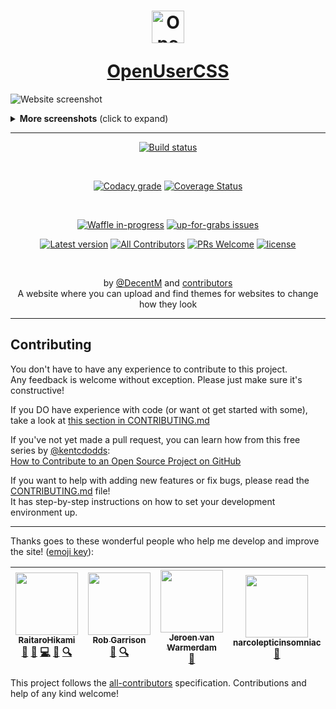 <h1 align="center">
  <p>
    <img src="https://openusercss.org/img/openusercss.icon-x64.png" alt="OpenUserCSS Logo" width=52 height=52></img>
  </p>
  <a href="https://openusercss.org">OpenUserCSS</a>
</h1>

![Website screenshot](https://i.imgur.com/NbBFSqd.png)

<details>
  <summary><strong>More screenshots</strong> (click to expand)</summary>

  ----
  ![Theme view](https://i.imgur.com/VYmoPsV.png)

  ----
  ![Profile view](https://i.imgur.com/AwVkfSI.png)
</details>

----

<div align="center">
  
  [![Build status](https://concourse.decentm.com/api/v1/teams/openusercss/pipelines/build/badge)](https://concourse.decentm.com/teams/openusercss/pipelines/build)

  <br>

  [![Codacy grade](https://img.shields.io/codacy/grade/ffb7a2a953d9425889a472028a3df30a.svg?style=for-the-badge&maxAge=3600&colorA=005fff)](https://www.codacy.com/app/DecentM/openusercss.org)
  [![Coverage Status](https://img.shields.io/coveralls/github/OpenUserCSS/openusercss.org.svg?style=for-the-badge&maxAge=3600&colorA=005fff)](https://coveralls.io/github/OpenUserCSS/openusercss.org?branch=master)  

  <br>

  [![Waffle in-progress](https://img.shields.io/waffle/label/OpenUserCSS/openusercss.org/in%20progress.svg?style=for-the-badge&maxAge=3600&label=Current%20tasks&colorA=005fff&colorB=ffb450)](https://waffle.io/OpenUserCSS/openusercss.org)
  [![up-for-grabs issues](https://img.shields.io/github/issues/OpenUserCSS/openusercss.org/pull%20request%20welcome.svg?style=for-the-badge&maxAge=3600&label=Issues%20you%20can%20solve&colorA=005fff&colorB=ffb450)](https://github.com/OpenUserCSS/openusercss.org/issues?q=is%3Aissue+is%3Aopen+label%3A%22pull+request+welcome%22)  

  [![Latest version](https://img.shields.io/github/tag/OpenUserCSS/openusercss.org.svg?style=for-the-badge&maxAge=3600&label=Version&colorA=005fff&colorB=ffb450)](https://openusercss.org)
  [![All Contributors](https://img.shields.io/badge/all_contributors-6-orange.svg?style=for-the-badge&maxAge=3600&label=Contributors&colorA=005fff&colorB=ffb450)](#contributing)
  [![PRs Welcome](https://img.shields.io/badge/PRs-welcome-brightgreen.svg?style=for-the-badge&maxAge=3600&label=Pull%20requests&colorA=005fff&colorB=ffb450)](http://makeapullrequest.com)
  [![license](https://img.shields.io/github/license/OpenUserCSS/openusercss.org.svg?style=for-the-badge&maxAge=3600&colorA=005fff&colorB=ffb450)](https://github.com/OpenUserCSS/openusercss.org/blob/master/LICENSE)

</div>

<div align="center">
  <br>

  by [@DecentM](https://github.com/DecentM) and [contributors](https://github.com/OpenUserCSS/openusercss.org/graphs/contributors)  
  A website where you can upload and find themes for websites to change how they look  
</div>

----

## Contributing

You don't have to have any experience to contribute to this project.  
Any feedback is welcome without exception. Please just make sure it's constructive!

If you DO have experience with code (or want ot get started with some), take a look at [this section in CONTRIBUTING.md](https://github.com/OpenUserCSS/openusercss.org/blob/master/CONTRIBUTING.md#quick-start)

If you've not yet made a pull request, you can learn how from this free series by [@kentcdodds](https://twitter.com/kentcdodds):  
[How to Contribute to an Open Source Project on GitHub](https://egghead.io/series/how-to-contribute-to-an-open-source-project-on-github)

If you want to help with adding new features or fix bugs, please read the [CONTRIBUTING.md](https://github.com/OpenUserCSS/openusercss.org/blob/master/CONTRIBUTING.md) file!  
It has step-by-step instructions on how to set your development environment up.

<!-- 
  List generated by all-contributors
  Do not modify manually, use `npm run contrib:add` instead!
-->

----

Thanks goes to these wonderful people who help me develop and improve the site! ([emoji key](https://github.com/kentcdodds/all-contributors#emoji-key)):

<!-- ALL-CONTRIBUTORS-LIST:START - Do not remove or modify this section -->
<!-- prettier-ignore -->
| [<img src="https://avatars1.githubusercontent.com/u/19552720?v=4" width="100px;"/><br /><sub><b>RaitaroHikami</b></sub>](https://userstyles.org/users/377182)<br />[🤔](#ideas-RaitaroH "Ideas, Planning, & Feedback") [💬](#question-RaitaroH "Answering Questions") [💻](https://github.com/OpenUserCSS/openusercss.org/commits?author=RaitaroH "Code") [🎨](#design-RaitaroH "Design") [🔍](#fundingFinding-RaitaroH "Funding Finding") | [<img src="https://avatars2.githubusercontent.com/u/136959?v=4" width="100px;"/><br /><sub><b>Rob Garrison</b></sub>](http://wowmotty.blogspot.com/)<br />[🐛](https://github.com/OpenUserCSS/openusercss.org/issues?q=author%3AMottie "Bug reports") [🔍](#fundingFinding-Mottie "Funding Finding") | [<img src="https://avatars0.githubusercontent.com/u/55841?v=4" width="100px;"/><br /><sub><b>Jeroen van Warmerdam</b></sub>](https://twitter.com/jeronevw)<br />[🐛](https://github.com/OpenUserCSS/openusercss.org/issues?q=author%3Ajerone "Bug reports") | [<img src="https://avatars3.githubusercontent.com/u/14100003?v=4" width="100px;"/><br /><sub><b>narcolepticinsomniac</b></sub>](https://github.com/narcolepticinsomniac)<br />[🤔](#ideas-narcolepticinsomniac "Ideas, Planning, & Feedback") | [<img src="https://avatars3.githubusercontent.com/u/2855777?v=4" width="100px;"/><br /><sub><b>Sergei ZH</b></sub>](https://github.com/QuentinCaffeino)<br />[🤔](#ideas-QuentinCaffeino "Ideas, Planning, & Feedback") | [<img src="https://avatars1.githubusercontent.com/u/26143003?v=4" width="100px;"/><br /><sub><b>tkosamja</b></sub>](https://github.com/tkosamja)<br />[🐛](https://github.com/OpenUserCSS/openusercss.org/issues?q=author%3Atkosamja "Bug reports") |
| :---: | :---: | :---: | :---: | :---: | :---: |
<!-- ALL-CONTRIBUTORS-LIST:END -->

This project follows the [all-contributors](https://github.com/kentcdodds/all-contributors) specification. Contributions and help of any kind welcome!
